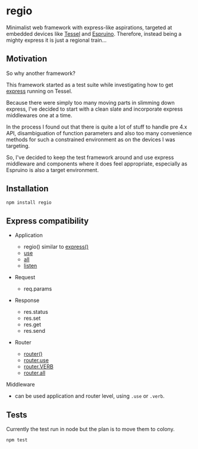 # regio

Minimalist web framework with express-like aspirations, targeted at embedded devices like [Tessel](https://tessel.io) and [Espruino](http://www.espruino.com). Therefore, instead being a mighty express it is just a regional train...

## Motivation

So why another framework?

This framework started as a test suite while investigating how to get [express](http://expressjs.com) running on Tessel.

Because there were simply too many moving parts in slimming down express, I've decided to start with a clean slate and incorporate express middlewares one at a time.

In the process I found out that there is quite a lot of stuff to handle pre 4.x API, disambiguation of function parameters and also too many convenience methods for such a constrained environment as on the devices I was targeting.

So, I've decided to keep the test framework around and use express middleware and components where it does feel appropriate, especially as Espruino is also a target environment.

## Installation

```sh
npm install regio
```

## Express compatibility

* Application
  * regio() similar to [express()](http://expressjs.com/4x/api.html#express)
  * [use](http://expressjs.com/4x/api.html#app.use)
  * [all](http://expressjs.com/4x/api.html#app.all)
  * [listen](http://expressjs.com/4x/api.html#app.listen)

* Request
  * req.params

* Response
  * res.status
  * res.set
  * res.get
  * res.send

* Router
  * [router()](http://expressjs.com/4x/api.html#router)
  * [router.use](http://expressjs.com/4x/api.html#router.use)
  * [router.VERB](http://expressjs.com/4x/api.html#router.VERB)
  * [router.all](http://expressjs.com/4x/api.html#router.all)

Middleware
  * can be used application and router level, using ```.use``` or ```.verb```.

## Tests

Currently the test run in node but the plan is to move them to colony.

```sh
npm test
```
